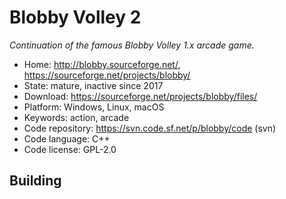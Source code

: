 # Blobby Volley 2

_Continuation of the famous Blobby Volley 1.x arcade game._

- Home: http://blobby.sourceforge.net/, https://sourceforge.net/projects/blobby/
- State: mature, inactive since 2017 
- Download: https://sourceforge.net/projects/blobby/files/
- Platform: Windows, Linux, macOS
- Keywords: action, arcade
- Code repository: https://svn.code.sf.net/p/blobby/code (svn)
- Code language: C++
- Code license: GPL-2.0

## Building

